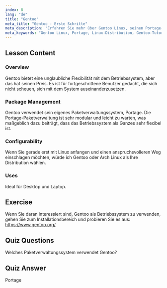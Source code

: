 ```yaml
---
index: 8
lang: "de"
title: "Gentoo"
meta_title: "Gentoo - Erste Schritte"
meta_description: "Erfahren Sie mehr über Gentoo Linux, seinen Portage-Paketmanager und seine hohe Konfigurierbarkeit. Entdecken Sie, ob diese flexible Distribution für Ihre fortgeschrittene Linux-Reise geeignet ist."
meta_keywords: "Gentoo Linux, Portage, Linux-Distribution, Gentoo-Tutorial, Linux für Anfänger, Linux-Anleitung, Gentoo-Konfigurierbarkeit"
---
```


## Lesson Content

### Overview

Gentoo bietet eine unglaubliche Flexibilität mit dem Betriebssystem, aber das hat seinen Preis. Es ist für fortgeschrittene Benutzer gedacht, die sich nicht scheuen, sich mit dem System auseinanderzusetzen.

### Package Management

Gentoo verwendet sein eigenes Paketverwaltungssystem, Portage. Die Portage-Paketverwaltung ist sehr modular und leicht zu warten, was maßgeblich dazu beiträgt, dass das Betriebssystem als Ganzes sehr flexibel ist.

### Configurability

Wenn Sie gerade erst mit Linux anfangen und einen anspruchsvolleren Weg einschlagen möchten, würde ich Gentoo oder Arch Linux als Ihre Distribution wählen.

### Uses

Ideal für Desktop und Laptop.

## Exercise

Wenn Sie daran interessiert sind, Gentoo als Betriebssystem zu verwenden, gehen Sie zum Installationsbereich und probieren Sie es aus: <https://www.gentoo.org/>

## Quiz Questions

Welches Paketverwaltungssystem verwendet Gentoo?

## Quiz Answer

Portage
